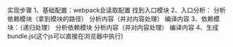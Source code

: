 实现步骤
1、基础配置：webpack会读取配置
    找到入口模块
2、入口分析：
    分析依赖模块（拿到模块的路径）
    分析内容（并对内容处理）
    编译内容
3、依赖模块：（递归处理）
    分析依赖模块
    分析内容（并对内容处理）
    编译内容
4、生成bundle.js(这个js可以直接在浏览器中执行)